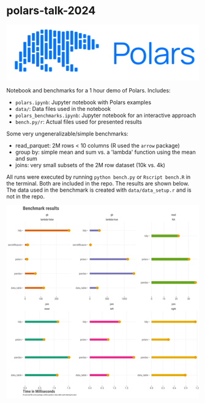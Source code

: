 # polars-talk-2024

![polars_logo](https://raw.githubusercontent.com/m-clark/polars-talk-2024/main/polars_logo_white.png)


Notebook and benchmarks for a 1 hour demo of Polars. Includes:

- `polars.ipynb`: Jupyter notebook with Polars examples
- `data/`: Data files used in the notebook
- `polars_benchmarks.ipynb`: Jupyter notebook for an interactive approach
- `bench.py/r`: Actual files used for presented results


Some very ungeneralizable/simple benchmarks:

- read_parquet: 2M rows < 10 columns (R used the `arrow` package)
- group by: simple mean and sum vs. a 'lambda' function using the mean and sum
- joins: very small subsets of the 2M row dataset (10k vs. 4k)

All runs were executed by running `python bench.py` or `Rscript bench.R` in the terminal. Both are included in the repo. The results are shown below.  The data used in the benchmark is created with `data/data_setup.r` and is not in the repo.

![bench_results](https://raw.githubusercontent.com/m-clark/polars-talk-2024/main/bench_results.png)
